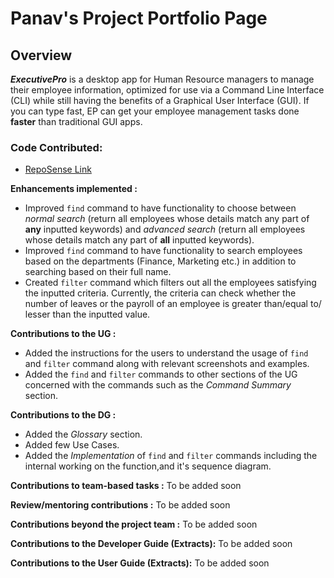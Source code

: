 # Panav's Project Portfolio Page 

## Overview

***ExecutivePro*** is a desktop app for Human Resource managers to manage their employee information, optimized for use via a Command Line Interface (CLI) while still having the benefits of a Graphical User Interface (GUI).
If you can type fast, EP can get your employee management tasks done **faster** than traditional GUI apps.


### Code Contributed:
- [RepoSense Link](https://nus-cs2103-ay2223s2.github.io/tp-dashboard/?search=panavdua&breakdown=true&sort=groupTitle%20dsc&sortWithin=title&since=2023-02-17&timeframe=commit&mergegroup=&groupSelect=groupByRepos&checkedFileTypes=docs~functional-code~test-code~other)

**Enhancements implemented :**
- Improved `find` command to have functionality to choose between _normal search_
  (return all employees whose details match any part of **any** inputted keywords) and _advanced search_
  (return all employees whose details match any part of **all** inputted keywords). 
- Improved `find` command to have functionality to search employees based on the departments (Finance, Marketing etc.)
in addition to searching based on their full name.
- Created `filter` command which filters out all the employees satisfying the inputted criteria. Currently,
the criteria can check whether the number of leaves or the payroll of an employee is greater than/equal to/
lesser than the inputted value.

**Contributions to the UG :**
- Added the instructions for the users to understand the usage of `find` and `filter` command along with relevant screenshots and examples.
- Added the `find` and `filter` commands to other sections of the UG concerned with the commands such as the _Command Summary_ section.


**Contributions to the DG :**
- Added the _Glossary_ section.
- Added few Use Cases.
- Added the _Implementation_ of `find` and `filter` commands including the internal working on the function,and it's sequence diagram.

**Contributions to team-based tasks :**
To be added soon

**Review/mentoring contributions :**
To be added soon

**Contributions beyond the project team :**
To be added soon

**Contributions to the Developer Guide (Extracts):**
To be added soon

**Contributions to the User Guide (Extracts):**
To be added soon
